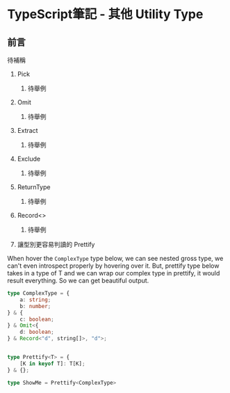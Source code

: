 # TypeScript筆記 - 其他 Utility Type

## 前言
待補稱


1. Pick
   1. 待舉例
2. Omit
   1. 待舉例
3. Extract
   1. 待舉例
4. Exclude
   1. 待舉例
5. ReturnType
   1. 待舉例
6. Record<>
   1. 待舉例

7. 讓型別更容易判讀的 Prettify 

When hover the `ComplexType` type below, we can see nested gross type, we can't even introspect properly by hovering over it.
But, prettify type below takes in a type of T and we can wrap our complex type in prettify, it would result everything. So we can get beautiful output.

```typescript
type ComplexType = {
    a: string;
    b: number;
} & {
    c: boolean;
} & Omit<{
    d: boolean;
} & Record<"d", string[]>, "d">;


type Prettify<T> = {
    [K in keyof T]: T[K];
} & {};

type ShowMe = Prettify<ComplexType>
```
